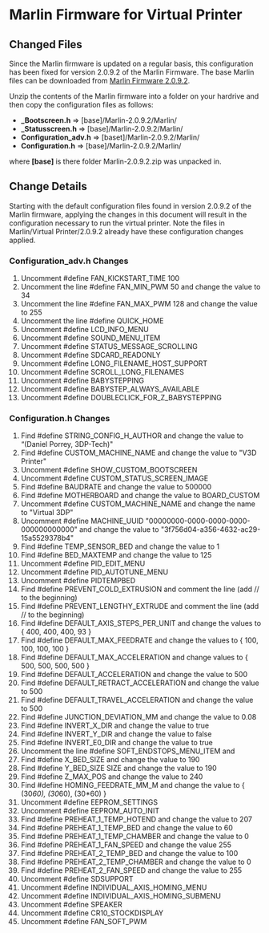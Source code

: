 # Marlin Firmware for Virtual Printer
## Changed Files
Since the Marlin firmware is updated on a regular basis, this configuration has been fixed for version 2.0.9.2 of the Marlin Firmware. The base Marlin files can be downloaded from [Marlin Firmware 2.0.9.2](https://github.com/MarlinFirmware/Marlin/archive/refs/tags/2.0.9.2.zip).

Unzip the contents of the Marlin firmware into a folder on your hardrive and then copy the configuration files as follows:

* **_Bootscreen.h** => [base]/Marlin-2.0.9.2/Marlin/
* **_Statusscreen.h** => [base]/Marlin-2.0.9.2/Marlin/
* **Configuration_adv.h** => [baset]/Marlin-2.0.9.2/Marlin/
* **Configuration.h** => [base]/Marlin-2.0.9.2/Marlin/

where **[base]** is there folder Marlin-2.0.9.2.zip was unpacked in.

## Change Details

Starting with the default configuration files found in version 2.0.9.2 of the Marlin firmware, applying the changes in this document will result in the configuration necessary to run the virtual printer.
Note the files in Marlin/Virtual Printer/2.0.9.2 already have these configuration changes applied.
### Configuration_adv.h Changes
1.	Uncomment #define FAN_KICKSTART_TIME 100 
2.	Uncomment the line #define FAN_MIN_PWM 50 and change the value to 34
3.	Uncomment the line #define FAN_MAX_PWM 128 and change the value to 255
4.	Uncomment the line #define QUICK_HOME
5.	Uncomment #define LCD_INFO_MENU
6.	Uncomment #define SOUND_MENU_ITEM
7.	Uncomment #define STATUS_MESSAGE_SCROLLING
8.	Uncomment #define SDCARD_READONLY
9.	Uncomment #define LONG_FILENAME_HOST_SUPPORT
10.	Uncomment #define SCROLL_LONG_FILENAMES
11.	Uncomment #define BABYSTEPPING
12. Uncomment #define BABYSTEP_ALWAYS_AVAILABLE
12.	Uncomment #define DOUBLECLICK_FOR_Z_BABYSTEPPING

### Configuration.h Changes

1.	Find #define STRING_CONFIG_H_AUTHOR and change the value to “(Daniel Porrey, 3DP-Tech)"
2. Find #define CUSTOM_MACHINE_NAME and change the value to "V3D Printer"
2.	Uncomment #define SHOW_CUSTOM_BOOTSCREEN
3.	Uncomment #define CUSTOM_STATUS_SCREEN_IMAGE
4.	Find #define BAUDRATE and change the value to 500000
5.	Find #define MOTHERBOARD and change the value to BOARD_CUSTOM
6.	Uncomment #define CUSTOM_MACHINE_NAME and change the name to "Virtual 3DP"
7.	Uncomment #define MACHINE_UUID "00000000-0000-0000-0000-000000000000" and change the value to "3f756d04-a356-4632-ac29-15a5529378b4"
8.	Find #define TEMP_SENSOR_BED and change the value to 1
9.	Find #define BED_MAXTEMP and change the value to 125
10.	Uncomment #define PID_EDIT_MENU
11.	Uncomment #define PID_AUTOTUNE_MENU
12.	Uncomment #define PIDTEMPBED
13.	Find #define PREVENT_COLD_EXTRUSION and comment the line (add // to the beginning)
14.	Find #define PREVENT_LENGTHY_EXTRUDE and comment the line (add // to the beginning)
15.	Find #define DEFAULT_AXIS_STEPS_PER_UNIT and change the values to { 400, 400, 400, 93 }
16.	Find #define DEFAULT_MAX_FEEDRATE and change the values to { 100, 100, 100, 100 }
17.	Find #define DEFAULT_MAX_ACCELERATION and change values to { 500, 500, 500, 500 }
18.	Find #define DEFAULT_ACCELERATION and change the value to 500
19.	Find #define DEFAULT_RETRACT_ACCELERATION and change the value to 500
20.	Find #define DEFAULT_TRAVEL_ACCELERATION and change the value to 500
21.	Find #define JUNCTION_DEVIATION_MM and change the value to 0.08
22. Find #define INVERT_X_DIR and change the value to true
23. Find #define INVERT_Y_DIR and change the value to false
24. Find #define INVERT_E0_DIR and change the value to true
25. Uncomment the line #define SOFT_ENDSTOPS_MENU_ITEM and
25.	Find #define X_BED_SIZE and change the value to 190
26.	Find #define Y_BED_SIZE SIZE and change the value to 190
27.	Find #define Z_MAX_POS and change the value to 240
28.	Find #define HOMING_FEEDRATE_MM_M and change the value to { (30*60), (30*60), (30*60) }
29.	Uncomment #define EEPROM_SETTINGS
30.	Uncomment #define EEPROM_AUTO_INIT
31.	Find #define PREHEAT_1_TEMP_HOTEND and change the value to 207
32.	Find #define PREHEAT_1_TEMP_BED and change the value to 60
33.	Find #define PREHEAT_1_TEMP_CHAMBER and change the value to 0
34.	Find #define PREHEAT_1_FAN_SPEED and change the value 255
35.	Find #define PREHEAT_2_TEMP_BED and change the value to 100
36.	Find #define PREHEAT_2_TEMP_CHAMBER and change the value to 0
37.	Find #define PREHEAT_2_FAN_SPEED and change the value to 255
38.	Uncomment #define SDSUPPORT
39.	Uncomment #define INDIVIDUAL_AXIS_HOMING_MENU
40.	Uncomment #define INDIVIDUAL_AXIS_HOMING_SUBMENU
41.	Uncomment #define SPEAKER
42.	Uncomment #define CR10_STOCKDISPLAY
43.	Uncomment #define FAN_SOFT_PWM


